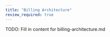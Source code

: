 ```yaml
---
title: "Billing Architecture"
review_required: true
---
```


TODO: Fill in content for billing-architecture.md